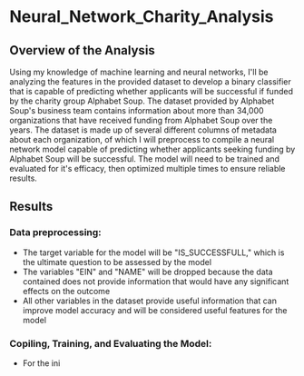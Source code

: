 # Neural_Network_Charity_Analysis

## Overview of the Analysis

Using my knowledge of machine learning and neural networks, I'll be analyzing the features in the provided dataset to develop a binary classifier that is capable of predicting whether applicants will be successful if funded by the charity group Alphabet Soup.  The dataset provided by Alphabet Soup's business team contains information about more than 34,000 organizations that have received funding from Alphabet Soup over the years.  The dataset is made up of several different columns of metadata about each organization, of which I will preprocess to compile a neural network model capable of predicting whether applicants seeking funding by Alphabet Soup will be successful.  The model will need to be trained and evaluated for it's efficacy, then optimized multiple times to ensure reliable results.

## Results
### Data preprocessing:
  * The target variable for the model will be "IS_SUCCESSFULL," which is the ultimate question to be assessed by the model
  * The variables "EIN" and "NAME" will be dropped because the data contained does not provide information that would have any significant effects on the outcome
  * All other variables in the dataset provide useful information that can improve model accuracy and will be considered useful features for the model

### Copiling, Training, and Evaluating the Model:
  * For the ini
